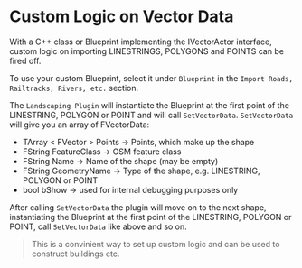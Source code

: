 # Custom Logic on Vector Data

With a C++ class or Blueprint implementing the IVectorActor interface, custom logic on importing LINESTRINGS, POLYGONS and POINTS can be fired off.

To use your custom Blueprint, select it under `Blueprint` in the `Import Roads, Railtracks, Rivers, etc.` section.

The `Landscaping Plugin` will instantiate the Blueprint at the first point of the LINESTRING, POLYGON or POINT and will call `SetVectorData`. `SetVectorData` will give you an array of FVectorData:

- TArray < FVector > Points -> Points, which make up the shape
- FString FeatureClass -> OSM feature class
- FString Name -> Name of the shape (may be empty)
- FString GeometryName -> Type of the shape, e.g. LINESTRING, POLYGON or POINT
- bool bShow -> used for internal debugging purposes only

After calling `SetVectorData` the plugin will move on to the next shape, instantiating the Blueprint at the first point of the LINESTRING, POLYGON or POINT, call `SetVectorData` like above and so on.

> This is a convinient way to set up custom logic and can be used to construct buildings etc.
